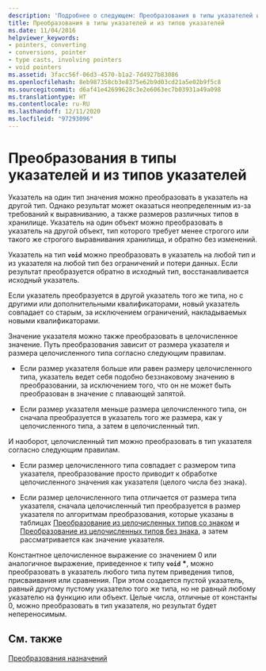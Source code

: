 ```yaml
---
description: 'Подробнее о следующем: Преобразования в типы указателей и из типов указателей'
title: Преобразования в типы указателей и из типов указателей
ms.date: 11/04/2016
helpviewer_keywords:
- pointers, converting
- conversions, pointer
- type casts, involving pointers
- void pointers
ms.assetid: 3facc56f-06d3-4570-b1a2-7d4927b83086
ms.openlocfilehash: 8eb987358cb3e8375e62b9d03cd21a5e02b9f5c8
ms.sourcegitcommit: d6af41e42699628c3e2e6063ec7b03931a49a098
ms.translationtype: HT
ms.contentlocale: ru-RU
ms.lasthandoff: 12/11/2020
ms.locfileid: "97293096"
---
```

# <a name="conversions-to-and-from-pointer-types"></a>Преобразования в типы указателей и из типов указателей

Указатель на один тип значения можно преобразовать в указатель на другой тип. Однако результат может оказаться неопределенным из-за требований к выравниванию, а также размеров различных типов в хранилище. Указатель на один объект можно преобразовать в указатель на другой объект, тип которого требует менее строгого или такого же строгого выравнивания хранилища, и обратно без изменений.

Указатель на тип **`void`** можно преобразовать в указатель на любой тип и из указателя на любой тип без ограничений и потери данных. Если результат преобразуется обратно в исходный тип, восстанавливается исходный указатель.

Если указатель преобразуется в другой указатель того же типа, но с другими или дополнительными квалификаторами, новый указатель совпадает со старым, за исключением ограничений, накладываемых новыми квалификаторами.

Значение указателя можно также преобразовать в целочисленное значение. Путь преобразования зависит от размера указателя и размера целочисленного типа согласно следующим правилам.

- Если размер указателя больше или равен размеру целочисленного типа, указатель ведет себя подобно беззнаковому значению в преобразовании, за исключением того, что он не может быть преобразован в значение с плавающей запятой.

- Если размер указателя меньше размера целочисленного типа, он сначала преобразуется в указатель того же размера, как у целочисленного типа, а затем в целочисленный тип.

И наоборот, целочисленный тип можно преобразовать в тип указателя согласно следующим правилам.

- Если размер целочисленного типа совпадает с размером типа указателя, преобразование просто приводит к обработке целочисленного значения как указателя (целого числа без знака).

- Если размер целочисленного типа отличается от размера типа указателя, сначала целочисленный тип преобразуется в размер указателя по алгоритмам преобразования, которые указаны в таблицах [Преобразование из целочисленных типов со знаком](../c-language/conversions-from-signed-integral-types.md) и [Преобразование из целочисленных типов без знака](../c-language/conversions-from-unsigned-integral-types.md), а затем рассматривается как значение указателя.

Константное целочисленное выражение со значением 0 или аналогичное выражение, приведенное к типу **`void`** <strong>\*</strong>, можно преобразовать в указатель любого типа путем приведения типов, присваивания или сравнения. При этом создается пустой указатель, равный другому пустому указателю того же типа, но не равный любому указателю на функцию или объект. Целые числа, отличные от константы 0, можно преобразовать в тип указателя, но результат будет непереносимым.

## <a name="see-also"></a>См. также

[Преобразования назначений](../c-language/assignment-conversions.md)
